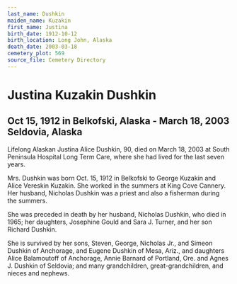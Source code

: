 ```yaml
---
last_name: Dushkin
maiden_name: Kuzakin
first_name: Justina
birth_date: 1912-10-12
birth_location: Long John, Alaska
death_date: 2003-03-18
cemetery_plot: 569
source_file: Cemetery Directory
---
```

# Justina Kuzakin Dushkin

## Oct 15, 1912 in Belkofski, Alaska - March 18, 2003 Seldovia, Alaska

Lifelong Alaskan Justina Alice Dushkin, 90, died on March 18, 2003 at
South Peninsula Hospital Long Term Care, where she had lived for the
last seven years.

Mrs. Dushkin was born Oct. 15, 1912 in Belkofski to George Kuzakin and
Alice Vereskin Kuzakin. She worked in the summers at King Cove Cannery.
Her husband, Nicholas Dushkin was a priest and also a fisherman during
the summers.

She was preceded in death by her husband, Nicholas Dushkin, who died in
1965; her daughters, Josephine Gould and Sara J. Turner, and her son
Richard Dushkin.

She is survived by her sons, Steven, George, Nicholas Jr., and Simeon
Dushkin of Anchorage, and Eugene Dushkin of Mesa, Ariz., and daughters
Alice Balamoutoff of Anchorage, Annie Barnard of Portland, Ore. and
Agnes J. Dushkin of Seldovia; and many grandchildren,
great-grandchildren, and nieces and nephews.

